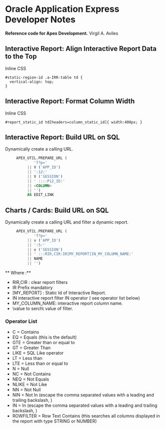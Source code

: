 # Oracle Application Express Developer Notes

**Reference code for Apex Development.**
Virgil A. Aviles

## Interactive Report: Align Interactive Report Data to the Top

Inline CSS

````
#static-region-id .a-IRR-table td {  
  vertical-align: top;  
} 

````

## Interactive Report: Format Column Width

Inline CSS

````
#report_static_id td[headers=column_static_id]{ width:400px; }

````

## Interactive Report: Build URL on SQL 

Dynamically create a calling URL.

````sql
     APEX_UTIL.PREPARE_URL (
             'f?p='
          || V ('APP_ID')
          || ':12:'
          || V ('SESSION')
          || ' ::::P12_ID:'
          || <COLUMN>
          || '')
          AS EDIT_LINK

````

## Charts / Cards: Build URL on SQL 

Dynamically create a calling URL and filter a dynamic report.

````sql
     APEX_UTIL.PREPARE_URL (
             'f?p='
          || v ('APP_ID')
          || ':5:'
          || v ('SESSION')
          || ' :::RIR,CIR:IR[MY_REPORT]IN_MY_COLUMN_NAME:'
          || NAME
          || '')

````

** Where :**

- RIR,CIR : clear report filters
- IR Prefix mandatory
- [MY_REPORT] : Static Id of Interactive Report.
- IN interactive report filter IN operator ( see operator list below)
- MY_COLUMN_NAME:  interactive report column name.
- \value to serch\ value of filter.


 ### Operator List

- C = Contains
- EQ = Equals (this is the default)
- GTE = Greater than or equal to
- GT = Greater Than
- LIKE = SQL Like operator
- LT = Less than
- LTE = Less than or equal to
- N = Null
- NC = Not Contains
- NEQ = Not Equals
- NLIKE = Not Like
- NN = Not Null
- NIN = Not In (escape the comma separated values with a leading and trailing backslash, )
- IN = In (escape the comma separated values with a leading and trailing backslash, )
- ROWFILTER = Row Text Contains (this searches all columns displayed in the report with type STRING or NUMBER)


